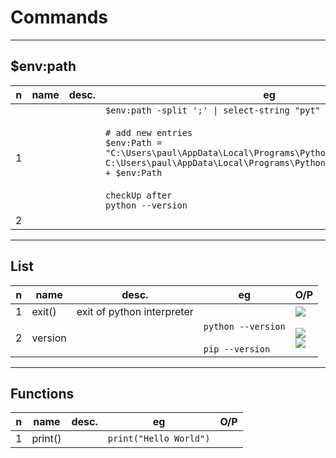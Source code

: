 # Commands

---

## $env:path
|n|name|desc.|eg|O/P|
|-|----|-----|--|---|
|1|||`$env:path -split ';' \| select-string "pyt"`<br/><br/>`# add new entries`<br/>`$env:Path = "C:\Users\paul\AppData\Local\Programs\Python\Python313\;`<br/>`C:\Users\paul\AppData\Local\Programs\Python\Python313\Scripts\;" + $env:Path`<br/><br/>`checkUp after`<br/>`python --version`|<img src="https://i.imgur.com/ga4OQbg.png"><br/><img src="https://i.imgur.com/5esHYAM.png">|
|2|

---

## List
|n|name|desc.|eg|O/P|
|-|----|-----|--|---|
|1|exit()|exit of python interpreter||<img src="https://i.imgur.com/0ZFQ5Zt.png">|
|2|version||`python --version`<br/><br/>`pip --version`|<img src="https://i.imgur.com/Sz8f5J3.png"><br/><img src="https://i.imgur.com/nFvBBgb.png">|

---

## Functions
|n|name|desc.|eg|O/P|
|-|----|-----|--|---|
|1|print()||`print("Hello World")`|
